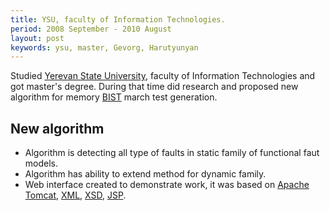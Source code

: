 ```yaml
---
title: YSU, faculty of Information Technologies.
period: 2008 September - 2010 August
layout: post
keywords: ysu, master, Gevorg, Harutyunyan
---
```

Studied [Yerevan State University], faculty of Information Technologies and got master's degree. 
During that time did research and proposed new algorithm for memory [BIST] march test generation.

## New algorithm

 - Algorithm is detecting all type of faults in static family of functional faut models.
 - Algorithm has ability to extend method for dynamic family.
 - Web interface created to demonstrate work, it was based on [Apache Tomcat], [XML], [XSD], [JSP].
 
[BIST]: http://en.wikipedia.org/wiki/Built-in_self-test
[Apache Tomcat]: http://tomcat.apache.org/
[XML]: http://en.wikipedia.org/wiki/XML
[XSD]: http://en.wikipedia.org/wiki/XML_Schema_(W3C)
[JSP]: http://en.wikipedia.org/wiki/JavaServer_Pages
[Yerevan State University]: http://ysu.am